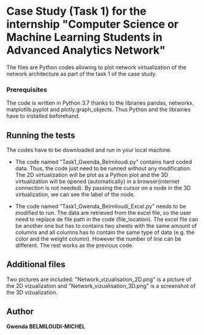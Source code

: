 # Case Study (Task 1) for the internship "Computer Science or Machine Learning Students in Advanced Analytics Network"

The files are Python codes allowing to plot network virtualization of the network architecture as part of the task 1 of the case study.

### Prerequisites

The code is written in Python 3.7 thanks to the libraries pandas, networkx, matplotlib.pyplot and plotly.graph_objects.
Thus Python and the librairies have to installed beforehand.

## Running the tests

The codes have to be downloaded and run in your local machine.

* The code named "Task1_Gwenda_Belmiloudi.py" contains hard coded data. Thus, the code just need to be runned without any modification.
The 2D virtualization will be plot as a Python plot and the 3D virtualization will be opened (automatically) in a browser(internet connection is not needed).
By passing the cursor on a node in the 3D virtualization, we can see the label of the node.

* The code named "Task1_Gwenda_Belmiloudi_Excel.py" needs to be modified to run. The data are retrieved from the excel file, so the user need to replace de file path in the code (file_location).
The excel file can be another one but has to contains two sheets with the same amount of columns and all columns has to contain the same type of data (e.g. the color and the weight column).
However the number of line can be different.
The rest works as the previous code.

## Additional files

Two pictures are included: "Network_vizualisation_2D.png" is a picture of the 2D vizualization and "Network_vizualisation_3D.png" is a screenshot of the 3D vizualization.

## Author

**Gwenda BELMILOUDI-MICHEL**
